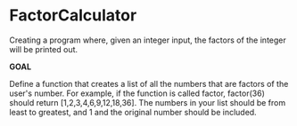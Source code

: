 # FactorCalculator
Creating a program where, given an integer input, the factors of the integer will be printed out.

<b>GOAL</b>

Define a function that creates a list of all the numbers that are factors of the user's number. 
For example, if the function is called factor, factor(36) should return [1,2,3,4,6,9,12,18,36]. 
The numbers in your list should be from least to greatest, and 1 and the original number should be included.
